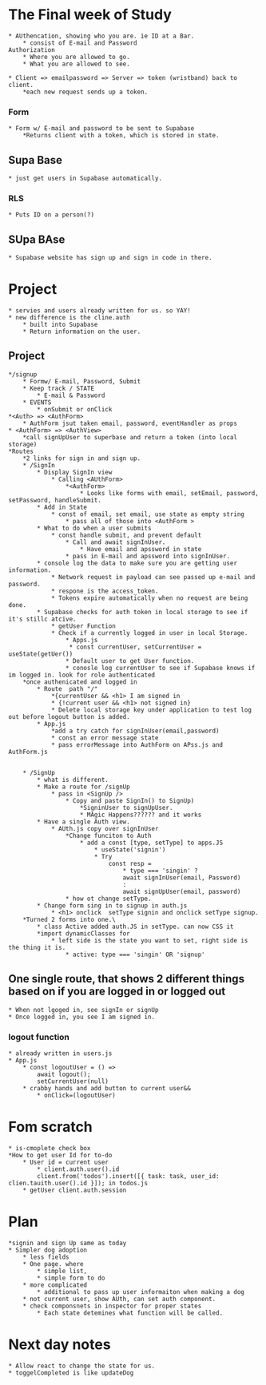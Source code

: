 # The Final week of Study

    * AUthencation, showing who you are. ie ID at a Bar.
        * consist of E-mail and Password
    Authorization
        * Where you are allowed to go.
        * What you are allowed to see.

    * Client => emailpassword => Server => token (wristband) back to client.
        *each new request sends up a token.

### Form

    * Form w/ E-mail and password to be sent to Supabase
        *Returns client with a token, which is stored in state.

## Supa Base

    * just get users in Supabase automatically.

### RLS

    * Puts ID on a person(?)

## SUpa BAse

    * Supabase website has sign up and sign in code in there.

# Project

    * servies and users already written for us. so YAY!
    * new difference is the cline.auth
        * built into Supabase
        * Return information on the user.

## Project

    */signup
        * Formw/ E-mail, Password, Submit
        * Keep track / STATE
            * E-mail & Password
        * EVENTS
            * onSubmit or onClick
    *<Auth> => <AuthForm>
        * AuthForm jsut taken email, password, eventHandler as props
    * <AuthForm> => <AuthView>
        *call signUpUser to superbase and return a token (into local storage)
    *Routes
        *2 links for sign in and sign up.
        * /SignIn
            * Display SignIn view
                * Calling <AUthForm>
                    *<AuthForm>
                        * Looks like forms with email, setEmail, password, setPassword, handleSubmit.
            * Add in State
                * const of email, set email, use state as empty string
                    * pass all of those into <AuthForm >
            * What to do when a user submits
                * const handle submit, and prevent default
                    * Call and await signInUser.
                        * Have email and apssword in state
                    * pass in E-mail and apssword into signInUser.
            * console log the data to make sure you are getting user information.
                * Network request in payload can see passed up e-mail and password.
                * respone is the access_token.
                * Tokens expire automatically when no request are being done.
            * Supabase checks for auth token in local storage to see if it's stillc atcive.
                * getUser Function
                * Check if a currently logged in user in local Storage.
                    * Apps.js
                     * const currentUser, setCurrentUser = useState(getUer())
                    * Default user to get User function.
                    * conosle log currentUser to see if Supabase knows if im logged in. look for role authenticated
        *once authenicated and logged in
            * Route  path "/"
                *{currentUser && <h1> I am signed in
                * {!current user && <h1> not signed in}
                * Delete local storage key under application to test log out before logout button is added.
            * App.js
                *add a try catch for signInUser(email,password)
                * const an error message state
                * pass errorMessage into AuthForm on APss.js and AuthForm.js


        * /SignUp
            * what is different.
            * Make a route for /signUp
                * pass in <SignUp />
                    * Copy and paste SignIn() to SignUp)
                        *SigninUser to signUpUser.
                        * MAgic Happens?????? and it works
            * Have a single Auth view.
                * AUth.js copy over signInUser
                    *Change funciton to Auth
                        * add a const [type, setType] to apps.JS
                            * useState('signin')
                            * Try
                                const resp =
                                    * type === 'singin' ?
                                    await signInUser(email, Password)
                                    :
                                    await signUpUser(email, password)
                    * how ot change setType.
            * Change form sing in to signup in auth.js
                * <h1> onclick  setType signin and onclick setType signup.
        *Turned 2 forms into one.\
            * class Active added auth.JS in setType. can now CSS it
            *import dynamicClasses for
                * left side is the state you want to set, right side is the thing it is.
                    * active: type === 'singin' OR 'signup'

## One single route, that shows 2 different things based on if you are logged in or logged out

    * When not lgoged in, see signIn or signUp
    * Once logged in, you see I am signed in.

### logout function

    * already written in users.js
    * App.js
        * const logoutUser = () =>
            await logout();
            setCurrentUser(null)
        * crabby hands and add button to current user&&
            * onClick=(logoutUser)

# Fom scratch

    * is-cmoplete check box
    *How to get user Id for to-do
        * User id = current user
            * client.auth.user().id
            client.from('todos').insert([{ task: task, user_id: clien.tauith.user().id }]); in todos.js
        * getUser client.auth.session

# Plan

    *signin and sign Up same as today
    * Simpler dog adoption
        * less fields
        * One page. where
            * simple list,
            * simple form to do
        * more complicated
            * additional to pass up user informaiton when making a dog
        * not current user, show AUth, can set auth component.
        * check componsnets in inspector for proper states
            * Each state detemines what function will be called.

# Next day notes

    * Allow react to change the state for us.
    * toggelCompleted is like updateDog
